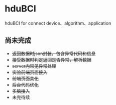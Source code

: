 # hduBCI
hduBCI for connect device、algorithm、application

## 尚未完成
- ~~返回数据时json封装，包含异常代码和信息~~
- ~~接受数据时判定返回是否异常，解析数据~~
- ~~server内常见异常处理~~
- ~~实验前端页面接入~~
- ~~前端页面美化~~
- ~~后台代码优化~~
- ~~多脑接入~~
- 未完待续